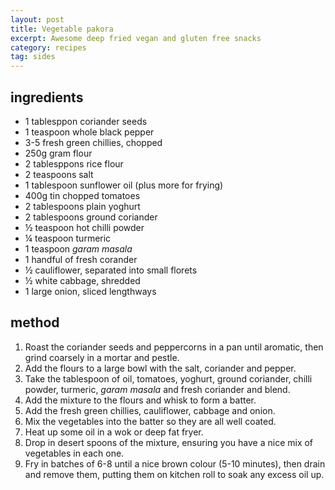 ```yaml
---
layout: post
title: Vegetable pakora
excerpt: Awesome deep fried vegan and gluten free snacks
category: recipes
tag: sides
---
```


ingredients
-----------

* 1 tablesppon coriander seeds
* 1 teaspoon whole black pepper
* 3-5 fresh green chillies, chopped
* 250g gram flour
* 2 tablesppons rice flour
* 2 teaspoons salt
* 1 tablespoon sunflower oil (plus more for frying)
* 400g tin chopped tomatoes
* 2 tablespoons plain yoghurt
* 2 tablespoons ground coriander
* &frac12; teaspoon hot chilli powder
* &frac14; teaspoon turmeric
* 1 teaspoon _garam masala_
* 1 handful of fresh corander
* &frac12; cauliflower, separated into small florets
* &frac12; white cabbage, shredded
* 1 large onion, sliced lengthways

method
------

1. Roast the coriander seeds and peppercorns in a pan until aromatic, then grind coarsely in a mortar and pestle.
2. Add the flours to a large bowl with the salt, coriander and pepper.
3. Take the tablespoon of oil, tomatoes, yoghurt, ground coriander, chilli powder, turmeric, _garam masala_ and fresh coriander and blend.
4. Add the mixture to the flours and whisk to form a batter.
5. Add the fresh green chillies, cauliflower, cabbage and onion.
6. Mix the vegetables into the batter so they are all well coated.
7. Heat up some oil in a wok or deep fat fryer.
8. Drop in desert spoons of the mixture, ensuring you have a nice mix of vegetables in each one.
9. Fry in batches of 6-8 until a nice brown colour (5-10 minutes), then drain and remove them, putting them on kitchen roll to soak any excess oil up.

